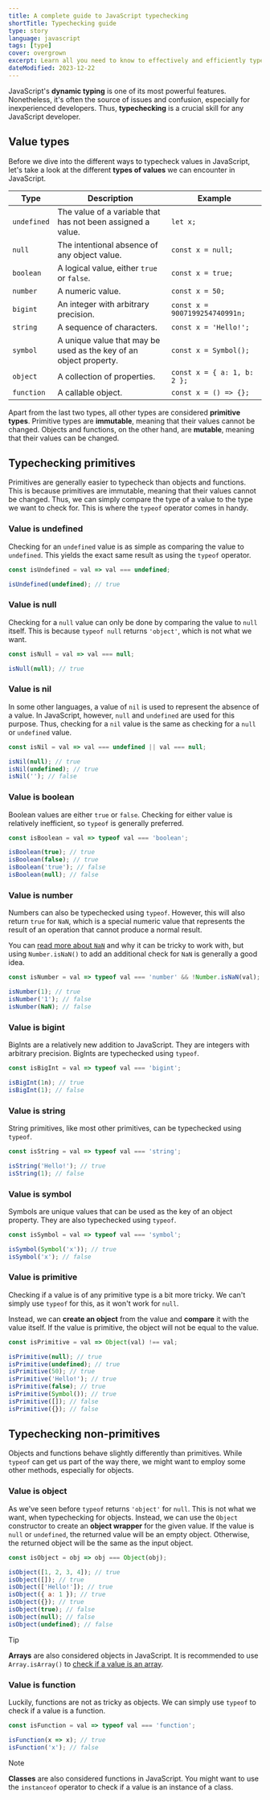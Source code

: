 ```yaml
---
title: A complete guide to JavaScript typechecking
shortTitle: Typechecking guide
type: story
language: javascript
tags: [type]
cover: overgrown
excerpt: Learn all you need to know to effectively and efficiently typecheck values in JavaScript.
dateModified: 2023-12-22
---
```


JavaScript's **dynamic typing** is one of its most powerful features. Nonetheless, it's often the source of issues and confusion, especially for inexperienced developers. Thus, **typechecking** is a crucial skill for any JavaScript developer.

## Value types

Before we dive into the different ways to typecheck values in JavaScript, let's take a look at the different **types of values** we can encounter in JavaScript.

| Type | Description | Example |
| ---- | ----------- | ------- |
| `undefined` | The value of a variable that has not been assigned a value. | `let x;` |
| `null` | The intentional absence of any object value. | `const x = null;` |
| `boolean` | A logical value, either `true` or `false`. | `const x = true;` |
| `number` | A numeric value. | `const x = 50;` |
| `bigint` | An integer with arbitrary precision. | `const x = 9007199254740991n;` |
| `string` | A sequence of characters. | `const x = 'Hello!';` |
| `symbol` | A unique value that may be used as the key of an object property. | `const x = Symbol();` |
| `object` | A collection of properties. | `const x = { a: 1, b: 2 };` |
| `function` | A callable object. | `const x = () => {};` |

Apart from the last two types, all other types are considered **primitive types**. Primitive types are **immutable**, meaning that their values cannot be changed. Objects and functions, on the other hand, are **mutable**, meaning that their values can be changed.

## Typechecking primitives

Primitives are generally easier to typecheck than objects and functions. This is because primitives are immutable, meaning that their values cannot be changed. Thus, we can simply compare the type of a value to the type we want to check for. This is where the `typeof` operator comes in handy.

### Value is undefined

Checking for an `undefined` value is as simple as comparing the value to `undefined`. This yields the exact same result as using the `typeof` operator.

```js
const isUndefined = val => val === undefined;

isUndefined(undefined); // true
```

### Value is null

Checking for a `null` value can only be done by comparing the value to `null` itself. This is because `typeof null` returns `'object'`, which is not what we want.

```js
const isNull = val => val === null;

isNull(null); // true
```

### Value is nil

In some other languages, a value of `nil` is used to represent the absence of a value. In JavaScript, however, `null` and `undefined` are used for this purpose. Thus, checking for a `nil` value is the same as checking for a `null` or `undefined` value.

```js
const isNil = val => val === undefined || val === null;

isNil(null); // true
isNil(undefined); // true
isNil(''); // false
```

### Value is boolean

Boolean values are either `true` or `false`. Checking for either value is relatively inefficient, so `typeof` is generally preferred.

```js
const isBoolean = val => typeof val === 'boolean';

isBoolean(true); // true
isBoolean(false); // true
isBoolean('true'); // false
isBoolean(null); // false
```

### Value is number

Numbers can also be typechecked using `typeof`. However, this will also return `true` for `NaN`, which is a special numeric value that represents the result of an operation that cannot produce a normal result.

You can [read more about `NaN`](/js/s/value-not-equal-to-itself) and why it can be tricky to work with, but using `Number.isNaN()` to add an additional check for `NaN` is generally a good idea.

```js
const isNumber = val => typeof val === 'number' && !Number.isNaN(val);

isNumber(1); // true
isNumber('1'); // false
isNumber(NaN); // false
```

### Value is bigint

BigInts are a relatively new addition to JavaScript. They are integers with arbitrary precision. BigInts are typechecked using `typeof`.

```js
const isBigInt = val => typeof val === 'bigint';

isBigInt(1n); // true
isBigInt(1); // false
```

### Value is string

String primitives, like most other primitives, can be typechecked using `typeof`.

```js
const isString = val => typeof val === 'string';

isString('Hello!'); // true
isString(1); // false
```

### Value is symbol

Symbols are unique values that can be used as the key of an object property. They are also typechecked using `typeof`.

```js
const isSymbol = val => typeof val === 'symbol';

isSymbol(Symbol('x')); // true
isSymbol('x'); // false
```

### Value is primitive

Checking if a value is of any primitive type is a bit more tricky. We can't simply use `typeof` for this, as it won't work for `null`.

Instead, we can **create an object** from the value and **compare** it with the value itself. If the value is primitive, the object will not be equal to the value.

```js
const isPrimitive = val => Object(val) !== val;

isPrimitive(null); // true
isPrimitive(undefined); // true
isPrimitive(50); // true
isPrimitive('Hello!'); // true
isPrimitive(false); // true
isPrimitive(Symbol()); // true
isPrimitive([]); // false
isPrimitive({}); // false
```

## Typechecking non-primitives

Objects and functions behave slightly differently than primitives. While `typeof` can get us part of the way there, we might want to employ some other methods, especially for objects.


### Value is object

As we've seen before `typeof` returns `'object'` for `null`. This is not what we want, when typechecking for objects. Instead, we can use the `Object` constructor to create an **object wrapper** for the given value. If the value is `null` or `undefined`, the returned value will be an empty object. Otherwise, the returned object will be the same as the input object.

```js
const isObject = obj => obj === Object(obj);

isObject([1, 2, 3, 4]); // true
isObject([]); // true
isObject(['Hello!']); // true
isObject({ a: 1 }); // true
isObject({}); // true
isObject(true); // false
isObject(null); // false
isObject(undefined); // false
```

> [!TIP]
>
> **Arrays** are also considered objects in JavaScript. It is recommended to use `Array.isArray()` to [check if a value is an array](/js/s/typecheck-array).

### Value is function

Luckily, functions are not as tricky as objects. We can simply use `typeof` to check if a value is a function.

```js
const isFunction = val => typeof val === 'function';

isFunction(x => x); // true
isFunction('x'); // false
```

> [!NOTE]
>
> **Classes** are also considered functions in JavaScript. You might want to use the `instanceof` operator to check if a value is an instance of a class.

